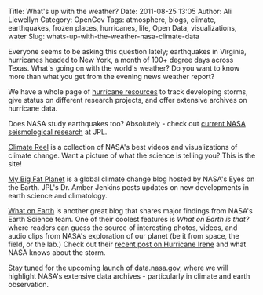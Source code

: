 Title: What's up with the weather? 
Date: 2011-08-25 13:05
Author: Ali Llewellyn
Category: OpenGov
Tags: atmosphere, blogs, climate, earthquakes, frozen places, hurricanes, life, Open Data, visualizations, water
Slug: whats-up-with-the-weather-nasa-climate-data

Everyone seems to be asking this question lately; earthquakes in
Virginia, hurricanes headed to New York, a month of 100+ degree days
across Texas. What's going on with the world's weather? Do you want to
know more than what you get from the evening news weather report?

We have a whole page of [hurricane resources][] to track developing
storms, give status on different research projects, and offer extensive
archives on hurricane data.

Does NASA study earthquakes too? Absolutely - check out [current NASA
seismological research][] at JPL.

[Climate Reel][] is a collection of NASA's best videos and
visualizations of climate change. Want a picture of what the science is
telling you? This is the site!

[My Big Fat Planet][] is a global climate change blog hosted by NASA's
Eyes on the Earth. JPL's Dr. Amber Jenkins posts updates on new
developments in earth science and climatology.

[What on Earth][] is another great blog that shares major findings from
NASA's Earth Science team. One of their coolest features is *What on
Earth is that?* where readers can guess the source of interesting
photos, videos, and audio clips from NASA's exploration of our planet
(be it from space, the field, or the lab.) Check out their [recent post
on Hurricane Irene][] and what NASA knows about the storm.

Stay tuned for the upcoming launch of data.nasa.gov, where we will
highlight NASA's extensive data archives - particularly in climate and
earth observation.

  [hurricane resources]: http://www.nasa.gov/mission_pages/hurricanes/main/index.html
  [current NASA seismological research]: http://solidearth.jpl.nasa.gov/PAGES/quake04.html
  [Climate Reel]: http://climate.nasa.gov/ClimateReel/index.cfm
  [My Big Fat Planet]: http://climate.nasa.gov/blogs/index.cfm?FuseAction=ListBlogs
  [What on Earth]: http://blogs.nasa.gov/cm/newui/blog/viewpostlist.jsp?blogname=whatonearth
  [recent post on Hurricane Irene]: http://blogs.nasa.gov/cm/blog/whatonearth/posts/post_1314203357893.html
